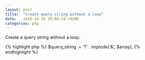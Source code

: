 ```yaml
---
layout: post
title:  "Create query string without a loop"
date:   2016-10-20 20:08:54 +0200
categories: php
---
```

Create a query string without a loop.

{% highlight php %}
$query_string .= '?' . implode('&', $array);
{% endhighlight %}
